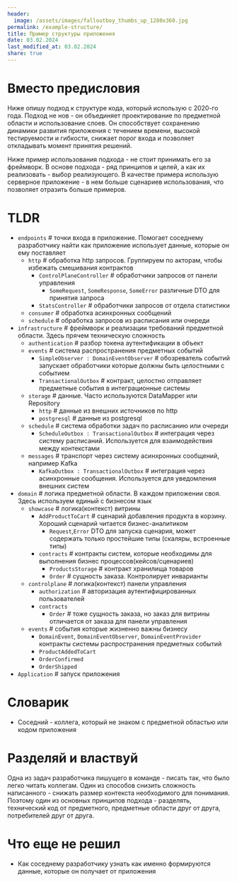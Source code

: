 ```yaml
---
header:
  image: /assets/images/falloutboy_thumbs_up_1280x360.jpg
permalink: /example-structure/
title: Пример структуры приложения
date: 03.02.2024
last_modified_at: 03.02.2024
share: true
---
```


# Вместо предисловия

Ниже опишу подход к структуре кода, который использую с 2020-го года. Подход не нов - он объединяет проектирование
по предметной области и использование слоев. Он способствует сохранению динамики развития приложения с течением времени,
высокой тестируемости и гибкости, снижает порог входа и позволяет откладывать момент принятия решений.

Ниже пример использования подхода - не стоит принимать его за фреймворк. В основе подхода - ряд принципов и целей,
а как их реализовать - выбор реализующего.
В качестве примера использую серверное приложение - в нем больше сценариев использования, что позволяет
отразить больше примеров.

# TLDR

- `endpoints` # точки входа в приложение. Помогает соседнему разработчику найти как приложение использует данные, которые он ему поставляет
  - `http` # обработка http запросов. Группируем по акторам, чтобы избежать смешивания контрактов
    - `ControlPlaneController` # обработчики запросов от панели управления
      - `SomeRequest`, `SomeResponse`, `SomeError` различные DTO для принятия запроса
    - `StatsController` # обработчики запросов от отдела статистики
  - `consumer` # обработка асинхронных сообщений
  - `schedule` # обработка запросов из расписания или очереди
- `infrastructure` # фреймворк и реализации требований предметной области. Здесь прячем техническую сложность
  - `authentication` # разбор токена аутентификации в объект
  - `events` # система распространения предметных событий
    - `SimpleObserver : DomainEventObserver` # обозреватель событий запускает обработчики которые должны быть целостными с событием
    - `TransactionalOutbox` # контракт, целостно отправляет предметные события в интеграционные системы
  - `storage` # данные. Часто используются DataMapper или Repository
    - `http` # данные из внешних источников по http
    - `postgresql` # данные из postgresql
  - `schedule` # система обработки задач по расписанию или очереди
    - `ScheduleOutbox : TransactionalOutbox` # интеграция через систему расписаний. Используется для взаимодействия между контекстами
  - `messages` # транспорт через систему асинхронных сообщений, например Kafka
    - `KafkaOutbox : TransactionalOutbox` # интеграция через асинхронные сообщения. Используется для уведомления внешних систем
- `domain` # логика предметной области. В каждом приложении своя. Здесь используем единый с бизнесом язык
  - `showcase` # логика(контекст) витрины
    - `AddProductToCart` # сценарий добавления продукта в корзину. Хороший сценарий читается бизнес-аналитиком
      - `Request`,`Error` DTO для запуска сценария, может содержать только простейшие типы (скаляры, встроенные типы)
    - `contracts` # контракты систем, которые необходимы для выполнения бизнес процессов(кейсов/сценариев)
      - `ProductsStorage` # контракт хранилища товаров
      - `Order` # сущность заказа. Контролирует инварианты
  - `controlplane` # логика(контекст) панели управления
    - `authorization` # авторизация аутентифицированных пользователей
    - `contracts`
      - `Order` # тоже сущность заказа, но заказ для витрины отличается от заказа для панели управления
  - `events` # события которые жизненно важны бизнесу
    - `DomainEvent`, `DomainEventObserver`, `DomainEventProvider` контракты системы распространения предметных событий
    - `ProductAddedToCart`
    - `OrderConfirmed`
    - `OrderShipped`
- `Application` # запуск приложения

# Словарик

- Соседний - коллега, который не знаком с предметной областью или кодом приложения

# Разделяй и властвуй

Одна из задач разработчика пишущего в команде - писать так, что было легко читать коллегам. Один из способов
снизить сложность написанного - снижать размер контекста необходимого для понимания. Поэтому один из основных принципов
подхода - разделять, технический код от предметного, предметные области друг от друга, потребителей друг от друга.

# Что еще не решил

- Как соседнему разработчику узнать как именно формируются данные, которые он получает от приложения
